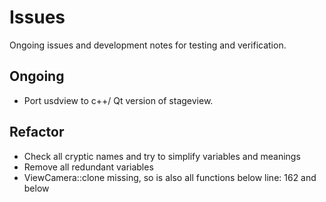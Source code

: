 Issues
==================

Ongoing issues and development notes for testing and verification.

Ongoing
------------
- Port usdview to c++/ Qt version of stageview.

Refactor
------------
- Check all cryptic names and try to simplify variables and meanings
- Remove all redundant variables
- ViewCamera::clone missing, so is also all functions below line: 162 and below